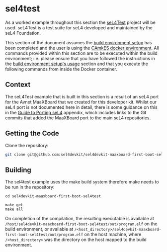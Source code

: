 # sel4test

As a worked example throughout this section the [seL4Test](https://docs.sel4.systems/projects/sel4test) project will be used. seL4Test is a test suite for seL4 developed and maintained by the seL4 Foundation.

This section of the document assumes the [build environment setup](../install_and_configure/build_environment_setup.md) has been completed and the user is using the [CAmkES docker environment](../install_and_configure/build_environment_setup.md#camkes). All commands provided within this section are to be executed within the build environment; i.e. please ensure that you have followed the instructions in the [build environment setup's usage](../install_and_configure/build_environment_setup.md#usage) section and that you execute the following commands from inside the Docker container.

## Context

The seL4Test example that is built in this section is a result of an seL4 port for the Avnet MaaXBoard that we created for this developer kit. Whilst our seL4 port is not documented here in detail, there is some guidance on this in the [Guide to Porting seL4](#appendices) appendix, which includes links to the Git commits that added the MaaXBoard port to the main seL4 repositories.

## Getting the Code

Clone the repository:

```bash
git clone git@github.com:sel4devkit/sel4devkit-maaxboard-first-boot-sel4test.git
```

## Building

The sel4test example uses the make build system therefore make needs to be run in the repository:

```
cd sel4devkit-maaxboard-first-boot-sel4test
```

```
make get
make all
```

On completion of the compilation, the resulting executable is available at `/host/sel4devkit-maaxboard-first-boot-sel4test/out/program.elf` on the build environment, or available at `/<host_directory>/sel4devkit-maaxboard-first-boot-sel4test/out/program.elf` on the host machine, where `/<host_directory>` was the directory on the host mapped to the build environment.

